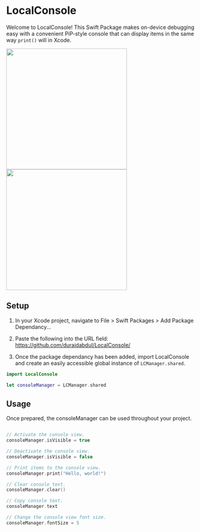 # **LocalConsole**

Welcome to LocalConsole! This Swift Package makes on-device debugging easy with a convenient PiP-style console that can display items in the same way ```print()``` will in Xcode.

<div>
  <img src="https://github.com/duraidabdul/Demos/blob/main/Demo_Pan.gif?raw=true" width="320">
  <img src="https://github.com/duraidabdul/Demos/blob/main/Demo_Resize.gif?raw=true" width="320">
</div>

## **Setup**

1. In your Xcode project, navigate to File > Swift Packages > Add Package Dependancy...

2. Paste the following into the URL field: https://github.com/duraidabdul/LocalConsole/

3. Once the package dependancy has been added, import LocalConsole and create an easily accessible global instance of ```LCManager.shared```.
```swift
import LocalConsole

let consoleManager = LCManager.shared
```

## **Usage**
Once prepared, the consoleManager can be used throughout your project.
```swift

// Activate the console view.
consoleManager.isVisible = true

// Deactivate the console view.
consoleManager.isVisible = false
```

```swift
// Print items to the console view.
consoleManager.print("Hello, world!")

// Clear console text.
consoleManager.clear()

// Copy console text.
consoleManager.text
```

```swift
// Change the console view font size.
consoleManager.fontSize = 5
```

